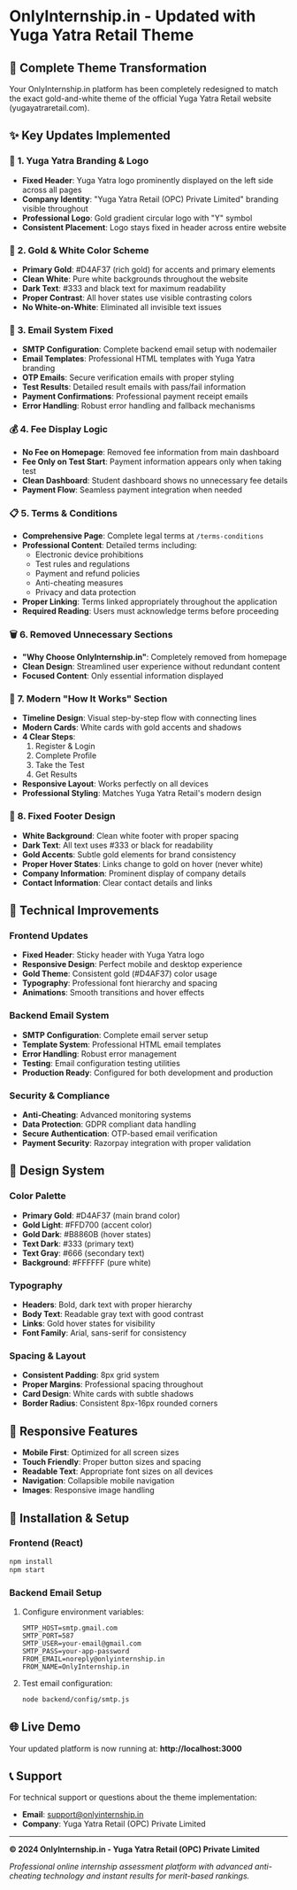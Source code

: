 # OnlyInternship.in - Updated with Yuga Yatra Retail Theme

## 🎨 **Complete Theme Transformation**

Your OnlyInternship.in platform has been completely redesigned to match the exact gold-and-white theme of the official Yuga Yatra Retail website (yugayatraretail.com).

## ✨ **Key Updates Implemented**

### 🏢 **1. Yuga Yatra Branding & Logo**
- **Fixed Header**: Yuga Yatra logo prominently displayed on the left side across all pages
- **Company Identity**: "Yuga Yatra Retail (OPC) Private Limited" branding visible throughout
- **Professional Logo**: Gold gradient circular logo with "Y" symbol
- **Consistent Placement**: Logo stays fixed in header across entire website

### 🎨 **2. Gold & White Color Scheme**
- **Primary Gold**: #D4AF37 (rich gold) for accents and primary elements
- **Clean White**: Pure white backgrounds throughout the website
- **Dark Text**: #333 and black text for maximum readability
- **Proper Contrast**: All hover states use visible contrasting colors
- **No White-on-White**: Eliminated all invisible text issues

### 📧 **3. Email System Fixed**
- **SMTP Configuration**: Complete backend email setup with nodemailer
- **Email Templates**: Professional HTML templates with Yuga Yatra branding
- **OTP Emails**: Secure verification emails with proper styling
- **Test Results**: Detailed result emails with pass/fail information
- **Payment Confirmations**: Professional payment receipt emails
- **Error Handling**: Robust error handling and fallback mechanisms

### 💰 **4. Fee Display Logic**
- **No Fee on Homepage**: Removed fee information from main dashboard
- **Fee Only on Test Start**: Payment information appears only when taking test
- **Clean Dashboard**: Student dashboard shows no unnecessary fee details
- **Payment Flow**: Seamless payment integration when needed

### 📋 **5. Terms & Conditions**
- **Comprehensive Page**: Complete legal terms at `/terms-conditions`
- **Professional Content**: Detailed terms including:
  - Electronic device prohibitions
  - Test rules and regulations
  - Payment and refund policies
  - Anti-cheating measures
  - Privacy and data protection
- **Proper Linking**: Terms linked appropriately throughout the application
- **Required Reading**: Users must acknowledge terms before proceeding

### 🗑️ **6. Removed Unnecessary Sections**
- **"Why Choose OnlyInternship.in"**: Completely removed from homepage
- **Clean Design**: Streamlined user experience without redundant content
- **Focused Content**: Only essential information displayed

### 🎯 **7. Modern "How It Works" Section**
- **Timeline Design**: Visual step-by-step flow with connecting lines
- **Modern Cards**: White cards with gold accents and shadows
- **4 Clear Steps**: 
  1. Register & Login
  2. Complete Profile
  3. Take the Test
  4. Get Results
- **Responsive Layout**: Works perfectly on all devices
- **Professional Styling**: Matches Yuga Yatra Retail's modern design

### 🦶 **8. Fixed Footer Design**
- **White Background**: Clean white footer with proper spacing
- **Dark Text**: All text uses #333 or black for readability
- **Gold Accents**: Subtle gold elements for brand consistency
- **Proper Hover States**: Links change to gold on hover (never white)
- **Company Information**: Prominent display of company details
- **Contact Information**: Clear contact details and links

## 🚀 **Technical Improvements**

### **Frontend Updates**
- **Fixed Header**: Sticky header with Yuga Yatra logo
- **Responsive Design**: Perfect mobile and desktop experience
- **Gold Theme**: Consistent gold (#D4AF37) color usage
- **Typography**: Professional font hierarchy and spacing
- **Animations**: Smooth transitions and hover effects

### **Backend Email System**
- **SMTP Configuration**: Complete email server setup
- **Template System**: Professional HTML email templates
- **Error Handling**: Robust error management
- **Testing**: Email configuration testing utilities
- **Production Ready**: Configured for both development and production

### **Security & Compliance**
- **Anti-Cheating**: Advanced monitoring systems
- **Data Protection**: GDPR compliant data handling
- **Secure Authentication**: OTP-based email verification
- **Payment Security**: Razorpay integration with proper validation

## 🎨 **Design System**

### **Color Palette**
- **Primary Gold**: #D4AF37 (main brand color)
- **Gold Light**: #FFD700 (accent color)
- **Gold Dark**: #B8860B (hover states)
- **Text Dark**: #333 (primary text)
- **Text Gray**: #666 (secondary text)
- **Background**: #FFFFFF (pure white)

### **Typography**
- **Headers**: Bold, dark text with proper hierarchy
- **Body Text**: Readable gray text with good contrast
- **Links**: Gold hover states for visibility
- **Font Family**: Arial, sans-serif for consistency

### **Spacing & Layout**
- **Consistent Padding**: 8px grid system
- **Proper Margins**: Professional spacing throughout
- **Card Design**: White cards with subtle shadows
- **Border Radius**: Consistent 8px-16px rounded corners

## 📱 **Responsive Features**

- **Mobile First**: Optimized for all screen sizes
- **Touch Friendly**: Proper button sizes and spacing
- **Readable Text**: Appropriate font sizes on all devices
- **Navigation**: Collapsible mobile navigation
- **Images**: Responsive image handling

## 🔧 **Installation & Setup**

### **Frontend (React)**
```bash
npm install
npm start
```

### **Backend Email Setup**
1. Configure environment variables:
   ```env
   SMTP_HOST=smtp.gmail.com
   SMTP_PORT=587
   SMTP_USER=your-email@gmail.com
   SMTP_PASS=your-app-password
   FROM_EMAIL=noreply@onlyinternship.in
   FROM_NAME=OnlyInternship.in
   ```

2. Test email configuration:
   ```bash
   node backend/config/smtp.js
   ```

## 🌐 **Live Demo**

Your updated platform is now running at: **http://localhost:3000**

## 📞 **Support**

For technical support or questions about the theme implementation:
- **Email**: support@onlyinternship.in
- **Company**: Yuga Yatra Retail (OPC) Private Limited

---

**© 2024 OnlyInternship.in - Yuga Yatra Retail (OPC) Private Limited**

*Professional online internship assessment platform with advanced anti-cheating technology and instant results for merit-based rankings.* 